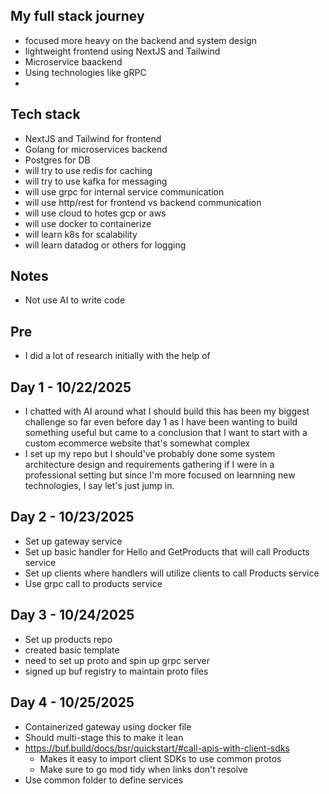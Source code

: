 ## My full stack journey

- focused more heavy on the backend and system design
- lightweight frontend using NextJS and Tailwind
- Microservice baackend
- Using technologies like gRPC
-

## Tech stack

- NextJS and Tailwind for frontend
- Golang for microservices backend
- Postgres for DB
- will try to use redis for caching
- will try to use kafka for messaging
- will use grpc for internal service communication
- will use http/rest for frontend vs backend communication
- will use cloud to hotes gcp or aws
- will use docker to containerize
- will learn k8s for scalability
- will learn datadog or others for logging

## Notes

- Not use AI to write code

## Pre

- I did a lot of research initially with the help of

## Day 1 - 10/22/2025

- I chatted with AI around what I should build this has been my biggest challenge so far even before day 1 as I have been wanting to build something useful but came to a conclusion that I want to start with a custom ecommerce website that's somewhat complex
- I set up my repo but I should've probably done some system architecture design and requirements gathering if I were in a professional setting but since I'm more focused on learnning new technologies, I say let's just jump in.

## Day 2 - 10/23/2025

- Set up gateway service
- Set up basic handler for Hello and GetProducts that will call Products service
- Set up clients where handlers will utilize clients to call Products service
- Use grpc call to products service

## Day 3 - 10/24/2025

- Set up products repo
- created basic template
- need to set up proto and spin up grpc server
- signed up buf registry to maintain proto files

## Day 4 - 10/25/2025

- Containerized gateway using docker file
- Should multi-stage this to make it lean
- https://buf.build/docs/bsr/quickstart/#call-apis-with-client-sdks
  - Makes it easy to import client SDKs to use common protos
  - Make sure to go mod tidy when links don't resolve
- Use common folder to define services
